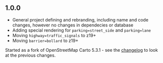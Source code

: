 ## 1.0.0
- General project defining and rebranding, including name and code changes, however no changes in dependecies or database
- Adding special rendering for `parking=street_side` and `parking=lane`
- Moving `highway=traffic_signals` to z19+
- Moving `barrier=bollard` to z19+

Started as a fork of OpenStreetMap Carto 5.3.1 - see the [changelog](https://github.com/gravitystorm/openstreetmap-carto/blob/master/CHANGELOG.md#v531---2021-02-04) to look at the previous changes.
